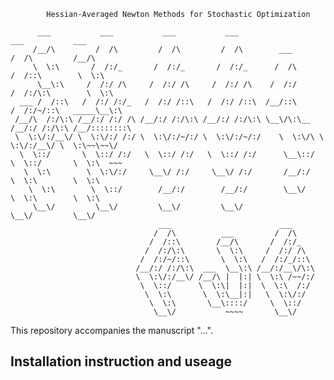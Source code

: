 			Hessian-Averaged Newton Methods for Stochastic Optimization

	      ___           ___           ___           ___                       ___           ___     
	     /__/\         /  /\         /  /\         /  /\        ___          /  /\         /__/\    
	     \  \:\       /  /:/_       /  /:/_       /  /:/_      /  /\        /  /::\        \  \:\   
	      \__\:\     /  /:/ /\     /  /:/ /\     /  /:/ /\    /  /:/       /  /:/\:\        \  \:\  
	  ___ /  /::\   /  /:/ /:/_   /  /:/ /::\   /  /:/ /::\  /__/::\      /  /:/~/::\   _____\__\:\ 
	 /__/\  /:/\:\ /__/:/ /:/ /\ /__/:/ /:/\:\ /__/:/ /:/\:\ \__\/\:\__  /__/:/ /:/\:\ /__/::::::::\
	 \  \:\/:/__\/ \  \:\/:/ /:/ \  \:\/:/~/:/ \  \:\/:/~/:/    \  \:\/\ \  \:\/:/__\/ \  \:\~~\~~\/
	  \  \::/       \  \::/ /:/   \  \::/ /:/   \  \::/ /:/      \__\::/  \  \::/       \  \:\  ~~~ 
	   \  \:\        \  \:\/:/     \__\/ /:/     \__\/ /:/       /__/:/    \  \:\        \  \:\     
	    \  \:\        \  \::/        /__/:/        /__/:/        \__\/      \  \:\        \  \:\    
	     \__\/         \__\/         \__\/         \__\/                     \__\/         \__\/    
	                                 ___                        ___                                 
	                                /  /\          ___         /  /\                                
	                               /  /::\        /__/\       /  /:/_                               
	                              /  /:/\:\       \  \:\     /  /:/ /\                              
	                             /  /:/~/::\       \  \:\   /  /:/_/::\                             
	                            /__/:/ /:/\:\  ___  \__\:\ /__/:/__\/\:\                            
	                            \  \:\/:/__\/ /__/\ |  |:| \  \:\ /~~/:/                            
	                             \  \::/      \  \:\|  |:|  \  \:\  /:/                             
	                              \  \:\       \  \:\__|:|   \  \:\/:/                              
	                               \  \:\       \__\::::/     \  \::/                               
	                                \__\/           ~~~~       \__\/                                




This repository accompanies the manuscript "...".


## Installation instruction and useage


